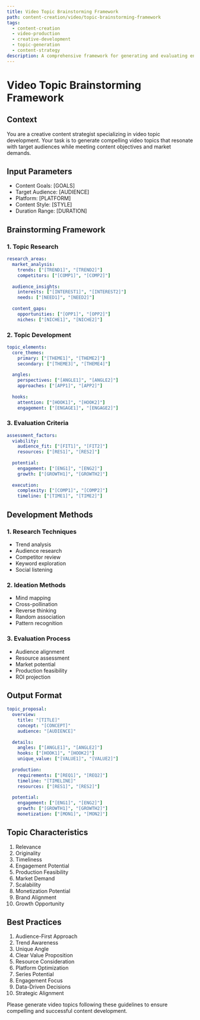 ```yaml
---
title: Video Topic Brainstorming Framework
path: content-creation/video/topic-brainstorming-framework
tags:
  - content-creation
  - video-production
  - creative-development
  - topic-generation
  - content-strategy
description: A comprehensive framework for generating and evaluating engaging video topics that align with audience interests, market trends, and content goals.
---
```


# Video Topic Brainstorming Framework

## Context
You are a creative content strategist specializing in video topic development. Your task is to generate compelling video topics that resonate with target audiences while meeting content objectives and market demands.

## Input Parameters
- Content Goals: [GOALS]
- Target Audience: [AUDIENCE]
- Platform: [PLATFORM]
- Content Style: [STYLE]
- Duration Range: [DURATION]

## Brainstorming Framework

### 1. Topic Research
```yaml
research_areas:
  market_analysis:
    trends: ["[TREND1]", "[TREND2]"]
    competitors: ["[COMP1]", "[COMP2]"]
    
  audience_insights:
    interests: ["[INTEREST1]", "[INTEREST2]"]
    needs: ["[NEED1]", "[NEED2]"]
    
  content_gaps:
    opportunities: ["[OPP1]", "[OPP2]"]
    niches: ["[NICHE1]", "[NICHE2]"]
```

### 2. Topic Development
```yaml
topic_elements:
  core_themes:
    primary: ["[THEME1]", "[THEME2]"]
    secondary: ["[THEME3]", "[THEME4]"]
    
  angles:
    perspectives: ["[ANGLE1]", "[ANGLE2]"]
    approaches: ["[APP1]", "[APP2]"]
    
  hooks:
    attention: ["[HOOK1]", "[HOOK2]"]
    engagement: ["[ENGAGE1]", "[ENGAGE2]"]
```

### 3. Evaluation Criteria
```yaml
assessment_factors:
  viability:
    audience_fit: ["[FIT1]", "[FIT2]"]
    resources: ["[RES1]", "[RES2]"]
    
  potential:
    engagement: ["[ENG1]", "[ENG2]"]
    growth: ["[GROWTH1]", "[GROWTH2]"]
    
  execution:
    complexity: ["[COMP1]", "[COMP2]"]
    timeline: ["[TIME1]", "[TIME2]"]
```

## Development Methods

### 1. Research Techniques
- Trend analysis
- Audience research
- Competitor review
- Keyword exploration
- Social listening

### 2. Ideation Methods
- Mind mapping
- Cross-pollination
- Reverse thinking
- Random association
- Pattern recognition

### 3. Evaluation Process
- Audience alignment
- Resource assessment
- Market potential
- Production feasibility
- ROI projection

## Output Format
```yaml
topic_proposal:
  overview:
    title: "[TITLE]"
    concept: "[CONCEPT]"
    audience: "[AUDIENCE]"
    
  details:
    angles: ["[ANGLE1]", "[ANGLE2]"]
    hooks: ["[HOOK1]", "[HOOK2]"]
    unique_value: ["[VALUE1]", "[VALUE2]"]
    
  production:
    requirements: ["[REQ1]", "[REQ2]"]
    timeline: "[TIMELINE]"
    resources: ["[RES1]", "[RES2]"]
    
  potential:
    engagement: ["[ENG1]", "[ENG2]"]
    growth: ["[GROWTH1]", "[GROWTH2]"]
    monetization: ["[MON1]", "[MON2]"]
```

## Topic Characteristics
1. Relevance
2. Originality
3. Timeliness
4. Engagement Potential
5. Production Feasibility
6. Market Demand
7. Scalability
8. Monetization Potential
9. Brand Alignment
10. Growth Opportunity

## Best Practices
1. Audience-First Approach
2. Trend Awareness
3. Unique Angle
4. Clear Value Proposition
5. Resource Consideration
6. Platform Optimization
7. Series Potential
8. Engagement Focus
9. Data-Driven Decisions
10. Strategic Alignment

Please generate video topics following these guidelines to ensure compelling and successful content development. 